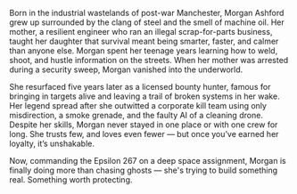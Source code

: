 Born in the industrial wastelands of post-war Manchester, Morgan Ashford grew up surrounded by the clang of steel and the smell of machine oil. Her mother, a resilient engineer who ran an illegal scrap-for-parts business, taught her daughter that survival meant being smarter, faster, and calmer than anyone else. Morgan spent her teenage years learning how to weld, shoot, and hustle information on the streets. When her mother was arrested during a security sweep, Morgan vanished into the underworld.

She resurfaced five years later as a licensed bounty hunter, famous for bringing in targets alive and leaving a trail of broken systems in her wake. Her legend spread after she outwitted a corporate kill team using only misdirection, a smoke grenade, and the faulty AI of a cleaning drone. Despite her skills, Morgan never stayed in one place or with one crew for long. She trusts few, and loves even fewer — but once you’ve earned her loyalty, it’s unshakable.

Now, commanding the Epsilon 267 on a deep space assignment, Morgan is finally doing more than chasing ghosts — she's trying to build something real. Something worth protecting.
